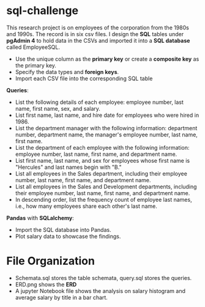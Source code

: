 # sql-challenge

This research project is on employees of the corporation from the 1980s and 1990s. The record is in six csv files. I design the **SQL** tables under **pgAdmin 4** to hold data in the CSVs and imported it into a **SQL database** called EmployeeSQL. 
  - Use the unique column as the **primary key** or create a **composite key** as the primary key.
  - Specify the data types and **foreign keys**.
  - Import each CSV file into the corresponding SQL table

**Queries**:
  - List the following details of each employee: employee number, last name, first name, sex, and salary.
  - List first name, last name, and hire date for employees who were hired in 1986.
  - List the department manager with the following information: department number, department name, the manager's employee number, last name, first name.
  - List the department of each employee with the following information: employee number, last name, first name, and department name.
  - List first name, last name, and sex for employees whose first name is "Hercules" and last names begin with "B."
  - List all employees in the Sales department, including their employee number, last name, first name, and department name.
  - List all employees in the Sales and Development departments, including their employee number, last name, first name, and department name.
  - In descending order, list the frequency count of employee last names, i.e., how many employees share each other's last name.

**Pandas** with **SQLalchemy**:
  - Import the SQL database into Pandas.
  - Plot salary data to showcase the findings.


# File Organization
- Schemata.sql stores the table schemata, query.sql stores the queries.
- ERD.png shows the **ERD**
- A jupyter Notebook file shows the analysis on salary histogram and average salary by title in a bar chart.
